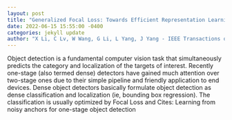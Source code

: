 ```yaml
--- 
layout: post 
title: "Generalized Focal Loss: Towards Efficient Representation Learning for Dense Object Detection" 
date: 2022-06-15 15:55:00 -0400 
categories: jekyll update 
author: "X Li, C Lv, W Wang, G Li, L Yang, J Yang - IEEE Transactions on Pattern Analysis and , 2022" 
--- 
```

Object detection is a fundamental computer vision task that simultaneously predicts the category and localization of the targets of interest. Recently one-stage (also termed dense) detectors have gained much attention over two-stage ones due to their simple pipeline and friendly application to end devices. Dense object detectors basically formulate object detection as dense classification and localization (ie, bounding box regression). The classification is usually optimized by Focal Loss and Cites: Learning from noisy anchors for one-stage object detection